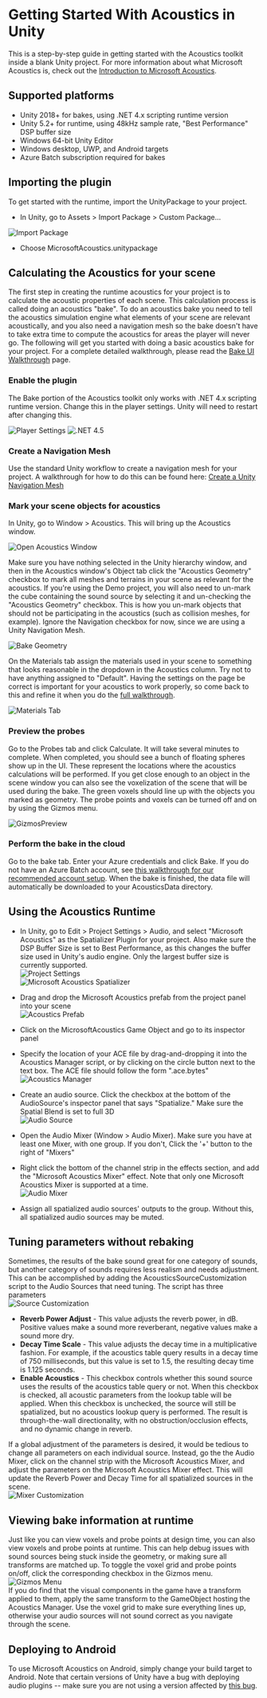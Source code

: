 # Getting Started With Acoustics in Unity
This is a step-by-step guide in getting started with the Acoustics toolkit inside a blank Unity project. For more information about what Microsoft Acoustics is, check out the [Introduction to Microsoft Acoustics](AcousticsIntro.md).

## Supported platforms
* Unity 2018+ for bakes, using .NET 4.x scripting runtime version
* Unity 5.2+ for runtime, using 48kHz sample rate, "Best Performance" DSP buffer size
* Windows 64-bit Unity Editor
* Windows desktop, UWP, and Android targets
* Azure Batch subscription required for bakes

## Importing the plugin
To get started with the runtime, import the UnityPackage to your project. 
* In Unity, go to Assets > Import Package > Custom Package... 
 
![Import Package](Images/ImportPackage.png)  

* Choose MicrosoftAcoustics.unitypackage

## Calculating the Acoustics for your scene
The first step in creating the runtime acoustics for your project is to calculate the acoustic properties of each scene. This calculation process is called doing an acoustics "bake". 
To do an acoustics bake you need to tell the acoustics simulation engine what elements of your scene are relevant acoustically, and you also need a navigation mesh so the bake doesn't
have to take extra time to compute the acoustics for areas the player will never go.
The following will get you started with doing a basic acoustics bake for your project. For a complete detailed walkthrough, please read the [Bake UI Walkthrough](BakeUIWalkthrough.md) page.
### Enable the plugin
The Bake portion of the Acoustics toolkit only works with .NET 4.x scripting runtime version. Change this in the player settings. Unity will need to restart after changing this.

![Player Settings](Images/PlayerSettings.png) ![.NET 4.5](Images/Net45.png)  
### Create a Navigation Mesh
Use the standard Unity workflow to create a navigation mesh for your project. A walkthrough for how to do this can be found here: [Create a Unity Navigation Mesh](https://docs.unity3d.com/Manual/nav-BuildingNavMesh.html)
### Mark your scene objects for acoustics
In Unity, go to Window > Acoustics. This will bring up the Acoustics window.

![Open Acoustics Window](Images/WindowAcoustics.png)

Make sure you have nothing selected in the Unity hierarchy window, and then in the Acoustics window's Object tab click the "Acoustics Geometry" checkbox to mark all meshes and terrains in your scene as relevant for the acoustics.
If you're using the Demo project, you will also need to un-mark the cube containing the sound source by selecting it and un-checking the "Acoustics Geometry" checkbox. This is how you un-mark objects that should not be participating in the acoustics
(such as collision meshes, for example). Ignore the Navigation checkbox for now, since we are using a Unity Navigation Mesh.

![Bake Geometry](Images/BakeObjectsTabGeometry.png)

On the Materials tab assign the materials used in your scene to something that looks reasonable in the dropdown in the Acoustics column. Try not to have anything assigned to "Default". 
Having the settings on the page be correct is important for your acoustics to work properly, so come back to this and refine it when you do the [full walkthrough](BakeUIWalkthrough.md).

![Materials Tab](Images/MaterialsTab.png)

### Preview the probes
Go to the Probes tab and click Calculate. It will take several minutes to complete. When completed, you should see a bunch of floating spheres show up in the UI. These represent the locations where the acoustics calculations will be performed.
If you get close enough to an object in the scene window you can also see the voxelization of the scene that will be used
during the bake. The green voxels should line up with the objects you marked as geometry. The probe points and voxels can be turned off and on by using the Gizmos menu.

![GizmosPreview](Images/BakePreviewWithGizmos.png)
### Perform the bake in the cloud
Go to the bake tab. Enter your Azure credentials and click Bake.
If you do not have an Azure Batch account, see [this walkthrough for our recommended account setup](CreateAzureAccount.md).
When the bake is finished, the data file will automatically be downloaded to your AcousticsData directory.

## Using the Acoustics Runtime
* In Unity, go to Edit > Project Settings > Audio, and select "Microsoft Acoustics" as the Spatializer Plugin for your project. Also make sure the DSP Buffer Size is set to Best Performance, as this changes the buffer size used in Unity's audio engine. Only the largest buffer size is currently supported.  
![Project Settings](Images/ProjectSettings.png)  
![Microsoft Acoustics Spatializer](Images/ChooseSpatializer.png)  
* Drag and drop the Microsoft Acoustics prefab from the project panel into your scene  
![Acoustics Prefab](Images/AcousticsPrefab.png)  
* Click on the MicrosoftAcoustics Game Object and go to its inspector panel 
* Specify the location of your ACE file by drag-and-dropping it into the Acoustics Manager script, or by clicking on the circle button next to the text box. The ACE file should follow the form "<scenename>.ace.bytes"  
![Acoustics Manager](Images/AcousticsManager.png)  

* Create an audio source. Click the checkbox at the bottom of the AudioSource's inspector panel that says "Spatialize." Make sure the Spatial Blend is set to full 3D  
![Audio Source](Images/AudioSource.png)  
* Open the Audio Mixer (Window > Audio Mixer). Make sure you have at least one Mixer, with one group. If you don't, Click the '+' button to the right of "Mixers" 
* Right click the bottom of the channel strip in the effects section, and add the "Microsoft Acoustics Mixer" effect. Note that only one Microsoft Acoustics Mixer is supported at a time.  
![Audio Mixer](Images/AudioMixer.png)  
* Assign all spatialized audio sources' outputs to the group. Without this, all spatialized audio sources may be muted.

## Tuning parameters without rebaking
Sometimes, the results of the bake sound great for one category of sounds, but another category of sounds requires less realism and needs adjustment. This can be accomplished by adding the AcousticsSourceCustomization script to the Audio Sources that need tuning. The script has three parameters  
![Source Customization](Images/SourceCustomization.png)  
* **Reverb Power Adjust** - This value adjusts the reverb power, in dB. Positive values make a sound more reverberant, negative values make a sound more dry.
* **Decay Time Scale** - This value adjusts the decay time in a multiplicative fashion. For example, if the acoustics table query results in a decay time of 750 milliseconds, but this value is set to 1.5, the resulting decay time is 1.125 seconds.
* **Enable Acoustics** - This checkbox controls whether this sound source uses the results of the acoustics table query or not. When this checkbox is checked, all acoustic parameters from the lookup table will be applied. When this checkbox is unchecked, the source will still be spatialized, but no acoustics lookup query is performed. The result is through-the-wall directionality, with no obstruction/occlusion effects, and no dynamic change in reverb.  

If a global adjustment of the parameters is desired, it would be tedious to change all parameters on each individual source. Instead, go the the Audio Mixer, click on the channel strip with the Microsoft Acoustics Mixer, and adjust the parameters on the Microsoft Acoustics Mixer effect. This will update the Reverb Power and Decay Time for all spatialized sources in the scene.  
![Mixer Customization](Images/MixerParameters.png)  

## Viewing bake information at runtime
Just like you can view voxels and probe points at design time, you can also view voxels and probe points at runtime. This can help debug issues with sound sources being stuck inside the geometry, or making sure all transforms are matched up. To toggle the voxel grid and probe points on/off, click the corresponding checkbox in the Gizmos menu.  
![Gizmos Menu](Images/GizmosMenu.png)  
If you do find that the visual components in the game have a transform applied to them, apply the same transform to the GameObject hosting the Acoustics Manager. Use the voxel grid to make sure everything lines up, otherwise your audio sources will not sound correct as you navigate through the scene.

## Deploying to Android
To use Microsoft Acoustics on Android, simply change your build target to Android. Note that certain versions of Unity have a bug with deploying audio plugins -- make sure you are not using a version affected by [this bug](https://issuetracker.unity3d.com/issues/android-ios-audiosource-playing-through-google-resonance-audio-sdk-with-spatializer-enabled-does-not-play-on-built-player).